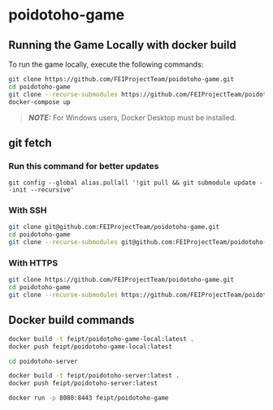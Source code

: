 # poidotoho-game
## Running the Game Locally with docker build
To run the game locally, execute the following commands:
```sh
git clone https://github.com/FEIProjectTeam/poidotoho-game.git
cd poidotoho-game
git clone --recurse-submodules https://github.com/FEIProjectTeam/poidotoho-server.git
docker-compose up
```
> **_NOTE:_**  For Windows users, Docker Desktop must be installed.

## git fetch
### Run this command for better updates
`git config --global alias.pullall '!git pull && git submodule update --init --recursive'`

### With SSH
```sh
git clone git@github.com:FEIProjectTeam/poidotoho-game.git 
cd poidotoho-game
git clone --recurse-submodules git@github.com:FEIProjectTeam/poidotoho-server.git
```

### With HTTPS
```sh
git clone https://github.com/FEIProjectTeam/poidotoho-game.git
cd poidotoho-game
git clone --recurse-submodules https://github.com/FEIProjectTeam/poidotoho-server.git
```

## Docker build commands
```sh
docker build -t feipt/poidotoho-game-local:latest .
docker push feipt/poidotoho-game-local:latest  

cd poidotoho-server

docker build -t feipt/poidotoho-server:latest .
docker push feipt/poidotoho-server:latest 
```

```sh
docker run -p 8080:8443 feipt/poidotoho-game
```